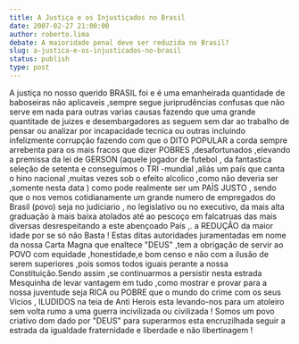 ```yaml
---
title: A Justiça e os Injustiçados no Brasil
date: 2007-02-27 21:00:00
author: roberto.lima
debate: A maioridade penal deve ser reduzida no Brasil?
slug: a-justica-e-os-injusticados-no-brasil
status: publish 
type: post
---
```


A justiça no nosso querido BRASIL foi e é uma emanheirada quantidade de baboseiras não aplicaveis ,sempre segue juriprudências confusas que não serve em nada para outras varias causas fazendo que uma grande quantitade de juizes e desembargadores as seguem sem dar ao trabalho de pensar ou analizar por incapacidade tecnica ou outras incluindo infelizmente corrupção fazendo com que o DITO POPULAR a corda sempre arrebenta para os mais fracos que dizer POBRES ,desafortunados ,elevando a premissa da lei de GERSON (aquele jogador de futebol , da fantastica seleção de setenta e conseguimos o TRI -mundial ,aliás um país que canta o hino nacional ,muitas vezes sob o efeito alcolico ,como não deveria ser ,somente nesta data ) como pode realmente ser um PAÌS JUSTO , sendo que o nos vemos cotidianamente um grande numero de empregados do Brasil (povo) seja no judiciario , no legislativo ou no executivo, da mais alta graduação à mais baixa atolados até ao pescoço em falcatruas das mais diversas desrespeitando a este abençoado País ,. a REDUÇÂO da maior idade por se só não Basta ! Estas ditas autoridades juramentadas em nome da nossa Carta Magna que enaltece "DEUS" ,tem a obrigação de servir ao POVO com equidade ,honestidade,e bom censo e não com a ilusão de serem superiores ,pois somos todos iguais perante a nossa Constituição.Sendo assim ,se continuarmos a persistir nesta estrada Mesquinha de levar vantagem em tudo ,como mostrar e provar para a nossa juventude seja RICA ou POBRE que o mundo do crime com os seus Vicios , ILUDIDOS na teia de Anti Herois esta levando-nos para um atoleiro sem volta rumo a uma guerra incivilizada ou civilizada ! Somos um povo criativo dom dado por "DEUS" para superarmos esta encruzilhada seguir a estrada da igualdade fraternidade e liberdade e não libertinagem !
